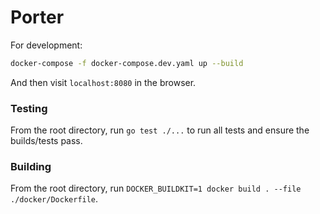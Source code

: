 # Porter

For development:

```sh
docker-compose -f docker-compose.dev.yaml up --build
```

And then visit `localhost:8080` in the browser. 

### Testing

From the root directory, run `go test ./...` to run all tests and ensure the builds/tests pass. 

### Building

From the root directory, run `DOCKER_BUILDKIT=1 docker build . --file ./docker/Dockerfile`. 